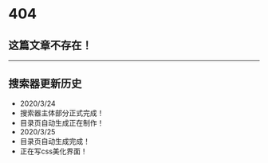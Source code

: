 # 404

## 这篇文章不存在！

---

## 搜索器更新历史

* 2020/3/24
 * 搜索器主体部分正式完成！
 * 目录页自动生成正在制作！
* 2020/3/25
 * 目录页自动生成完成！
 * 正在写css美化界面！
